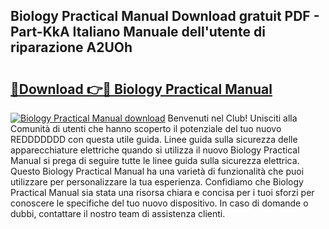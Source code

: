## Biology Practical Manual Download gratuit PDF - Part-KkA Italiano Manuale dell'utente di riparazione A2UOh

# <h2><a href="http://dfc0pl4.blite.top/?on=Biology+Practical+Manual">🔗Download 👉🔴 Biology Practical Manual</a></h2>

[![Biology Practical Manual download](https://i.imgur.com/lujVjoI.png)](http://dfc0pl4.blite.top/?on=Biology+Practical+Manual)
Benvenuti nel Club! Unisciti alla Comunità di utenti che hanno scoperto il potenziale del tuo nuovo REDDDDDDD con questa utile guida. Linee guida sulla sicurezza delle apparecchiature elettriche quando si utilizza il nuovo Biology Practical Manual si prega di seguire tutte le linee guida sulla sicurezza elettrica. Questo Biology Practical Manual ha una varietà di funzionalità che puoi utilizzare per personalizzare la tua esperienza. Confidiamo che Biology Practical Manual sia stata una risorsa chiara e concisa per i tuoi sforzi per conoscere le specifiche del tuo nuovo dispositivo. In caso di domande o dubbi, contattare il nostro team di assistenza clienti.
